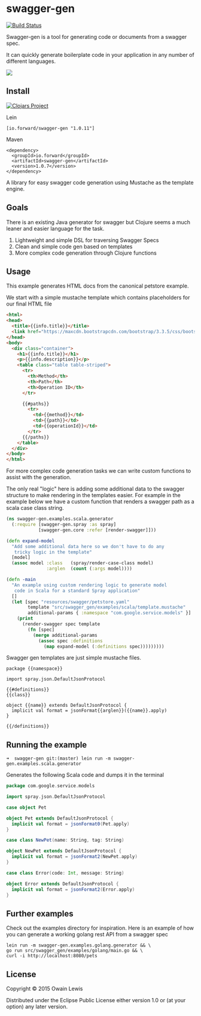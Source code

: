 # swagger-gen

[![Build Status](https://travis-ci.org/owainlewis/swagger-gen.svg)](https://travis-ci.org/owainlewis/swagger-gen)

Swagger-gen is a tool for generating code or documents from a swagger spec.

It can quickly generate boilerplate code in your application in any number of different languages.

![](http://www.davenewson.com/_media/tutorials/php/swagger-logo.gif)

## Install

[![Clojars Project](http://clojars.org/io.forward/swagger-gen/latest-version.svg)](http://clojars.org/io.forward/swagger-gen)

Lein

```
[io.forward/swagger-gen "1.0.11"]
```

Maven

```
<dependency>
  <groupId>io.forward</groupId>
  <artifactId>swagger-gen</artifactId>
  <version>1.0.7</version>
</dependency>
```

A library for easy swagger code generation using Mustache as the template engine.

## Goals

There is an existing Java generator for swagger but Clojure seems a much leaner and easier language for the task.

1. Lightweight and simple DSL for traversing Swagger Specs
2. Clean and simple code gen based on templates
3. More complex code generation through Clojure functions

## Usage

This example generates HTML docs from the canonical petstore example.

We start with a simple mustache template which contains placeholders for our final HTML file

```html
<html>
<head>
  <title>{{info.title}}</title>
  <link href="https://maxcdn.bootstrapcdn.com/bootstrap/3.3.5/css/bootstrap.min.css" rel="stylesheet"/>
</head>
<body>
  <div class="container">
    <h1>{{info.title}}</h1>
    <p>{{info.description}}</p>
    <table class="table table-striped">
      <tr>
        <th>Method</th>
        <th>Path</th>
        <th>Operation ID</th>
      </tr>

      {{#paths}}
        <tr>
          <td>{{method}}</td>
          <td>{{path}}</td>
          <td>{{operationId}}</td>
        </tr>
      {{/paths}}
    </table>
  </div>
</body>
</html>
```

For more complex code generation tasks we can write custom functions to assist with the generation.

The only real "logic" here is adding some additional data to the swagger structure to make rendering in the templates
easier. For example in the example below we have a custom function that renders a swagger path as a scala
case class string.

```clojure
(ns swagger-gen.examples.scala.generator
  (:require [swagger-gen.spray :as spray]
            [swagger-gen.core :refer [render-swagger]]))

(defn expand-model
  "Add some additional data here so we don't have to do any
   tricky logic in the template"
  [model]
  (assoc model :class   (spray/render-case-class model)
               :arglen  (count (:args model))))

(defn -main
  "An example using custom rendering logic to generate model
   code in Scala for a standard Spray application"
  []
  (let [spec "resources/swagger/petstore.yaml"
        template "src/swagger_gen/examples/scala/template.mustache"
        additional-params { :namespace "com.google.service.models" }]
    (print
      (render-swagger spec template
        (fn [spec]
          (merge additional-params
            (assoc spec :definitions
              (map expand-model (:definitions spec)))))))))
```

Swagger gen templates are just simple mustache files.

```
package {{namespace}}

import spray.json.DefaultJsonProtocol

{{#definitions}}
{{class}}

object {{name}} extends DefaultJsonProtocol {
  implicit val format = jsonFormat{{arglen}}({{name}}.apply)
}

{{/definitions}}
```

## Running the example

```
➜  swagger-gen git:(master) lein run -m swagger-gen.examples.scala.generator
```

Generates the following Scala code and dumps it in the terminal

```scala
package com.google.service.models

import spray.json.DefaultJsonProtocol

case object Pet

object Pet extends DefaultJsonProtocol {
  implicit val format = jsonFormat0(Pet.apply)
}

case class NewPet(name: String, tag: String)

object NewPet extends DefaultJsonProtocol {
  implicit val format = jsonFormat2(NewPet.apply)
}

case class Error(code: Int, message: String)

object Error extends DefaultJsonProtocol {
  implicit val format = jsonFormat2(Error.apply)
}

```

## Further examples

Check out the examples directory for inspiration. Here is an example of how you can generate a working golang rest
API from a swagger spec

```
lein run -m swagger-gen.examples.golang.generator && \
go run src/swagger_gen/examples/golang/main.go && \
curl -i http://localhost:8080/pets
```

## License

Copyright © 2015 Owain Lewis

Distributed under the Eclipse Public License either version 1.0 or (at
your option) any later version.
